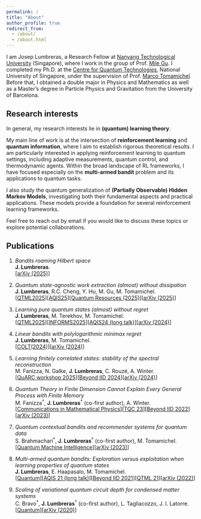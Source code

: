 ```yaml
---
permalink: /
title: "About"
author_profile: true
redirect_from: 
  - /about/
  - /about.html
---
```



I am Josep Lumbreras, a Research Fellow at <a href="https://www.ntu.edu.sg" target="_blank">Nanyang Technological University</a> (Singapore), where I work in the group of Prof. <a href="https://www.quantumcomplexity.org/milegu/" target="_blank">Mile Gu</a>.
I completed my Ph.D. at the <a href="https://www.quantumlah.org/people/profile/josep_l" target="_blank">Centre for Quantum Technologies</a>, National University of Singapore, under the supervision of Prof. <a href="https://marcotom.info" target="_blank">Marco Tomamichel</a>. Before that, I obtained a double major in Physics and Mathematics as well as a Master’s degree in Particle Physics and Gravitation from the University of Barcelona.


## Research interests

In general, my research interests lie in **(quantum) learning theory**.

My main line of work is at the intersection of **reinforcement learning** and **quantum information**, where I aim to establish rigorous theoretical results. I am particularly interested in applying reinforcement learning to quantum settings, including adaptive measurements, quantum control, and thermodynamic agents. Within the broad landscape of RL frameworks, I have focused especially on the **multi-armed bandit** problem and its applications to quantum tasks.

I also study the quantum generalization of **(Partially Observable) Hidden Markov Models**, investigating both their fundamental aspects and practical applications. These models provide a foundation for several reinforcement learning frameworks.

Feel free to reach out by email if you would like to discuss these topics or explore potential collaborations.



## Publications

1. *Bandits roaming Hilbert space* <br>
**J. Lumbreras**.<br>
[<a href="https://arxiv.org/abs/2509.24569" target="_blank">arXiv (2025)</a>]

1. *Quantum state-agnostic work extraction (almost) without dissipation* <br>
**J. Lumbreras**, R.C. Cheng, Y. Hu, M. Gu, M. Tomamichel.<br>
[<a href="https://qtml2025.cqt.sg/accepted-papers/" target="_blank">QTML2025</a>][<a href="http://aqis-conf.org/2025/program" target="_blank">AQIS25</a>][<a href="https://2025.quantumresources.science/accepted_talks.html" target="_blank">Quantum Resources (2025)</a>][<a href="https://arxiv.org/abs/2505.09456" target="_blank">arXiv (2025)</a>]

1. *Learning pure quantum states (almost) without regret* <br>
**J. Lumbreras**, M. Terekhov, M. Tomamichel.<br>
[<a href="https://qtml2025.cqt.sg/accepted-papers/" target="_blank">QTML2025</a>][<a href="https://submissions.mirasmart.com/International2025/Itinerary/PresentationDetail.aspx?evdid=652" target="_blank">INFORMS2025</a>][<a href="http://aqis-conf.org/2024/program" target="_blank">AQIS24 (long talk)</a>][<a href="https://arxiv.org/abs/2406.18370" target="_blank">arXiv (2024)</a>]

1. *Linear bandits with polylogarithmic minimax regret* <br>
**J. Lumbreras**, M. Tomamichel.<br>
[<a href="https://proceedings.mlr.press/v247/lumbreras24a.html" target="_blank">COLT(2024)</a>][<a href="https://arxiv.org/abs/2402.12042" target="_blank">arXiv (2024)</a>]

1. *Learning finitely correlated states: stability of the spectral reconstruction* <br>
M. Fanizza, N. Galke, **J. Lumbreras**, C. Rouzé, A. Winter.<br>
[<a href="https://quarc.quantumcomplexity.org/program/" target="_blank">QuARC workshop 2025</a>][<a href="https://beyondiid2024.iquist.illinois.edu/program/" target="_blank">Beyond IID 2024</a>][<a href="https://arxiv.org/abs/2312.07516" target="_blank">arXiv (2024)</a>]

1. *Quantum Theory in Finite Dimension Cannot Explain Every General Process with Finite Memory* <br>
M. Fanizza<sup>†</sup>, **J. Lumbreras**<sup>†</sup> (co-first author), A. Winter.<br>
[<a href="https://link.springer.com/article/10.1007/s00220-023-04913-4" target="_blank">Communications in Mathematical Physics</a>][<a href="https://www.youtube.com/watch?v=fGKAXF152W8&t=828s" target="_blank">TQC 23</a>][<a href="https://www.youtube.com/watch?v=vgHnd661E4Y&t=1124s" target="_blank">Beyond IID 2022</a>][<a href="https://arxiv.org/abs/2209.11225" target="_blank">arXiv (2023)</a>]

1. *Quantum contextual bandits and recommender systems for quantum data* <br>
S. Brahmachari<sup>†</sup>, **J. Lumbreras**<sup>†</sup> (co-first author), M. Tomamichel.<br>
[<a href="https://link.springer.com/article/10.1007/s42484-024-00189-6" target="_blank">Quantum Machine Intelligence</a>][<a href="https://arxiv.org/abs/2301.13524" target="_blank">arXiv (2023)</a>]

1. *Multi-armed quantum bandits: Exploration versus exploitation when learning properties of quantum states* <br>
**J. Lumbreras**, E. Haapasalo, M. Tomamichel.<br>
[<a href="https://quantum-journal.org/papers/q-2022-06-29-749/" target="_blank">Quantum</a>][<a href="https://drive.google.com/file/d/1aoaye12Em7SMejatxplEQsCdHCE9QlGI/view" target="_blank">AQIS 21 (long talk)</a>][<a href="https://www.youtube.com/watch?v=rm5BmYHaYDU&t=1423s" target="_blank">Beyond IID 2021</a>][<a href="https://www.quantummachinelearning.org/uploads/5/5/6/4/55641533/wednesday_extendedabstracts_qtml2021.pdf" target="_blank">QTML 21</a>][<a href="https://arxiv.org/abs/2108.13050" target="_blank">arXiv (2022)</a>]

1. *Scaling of variational quantum circuit depth for condensed matter systems* <br>
C. Bravo<sup>†</sup>, **J. Lumbreras**<sup>†</sup> (co-first author), L. Tagliacozzo, J. I. Latorre.<br>
[<a href="https://quantum-journal.org/papers/q-2020-05-28-272/" target="_blank">Quantum</a>][<a href="https://arxiv.org/abs/2002.06210" target="_blank">arXiv (2020)</a>]


